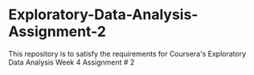 # Exploratory-Data-Analysis-Assignment-2
This repository is to satisfy the requirements for Coursera's Exploratory Data Analysis Week 4 Assignment # 2
